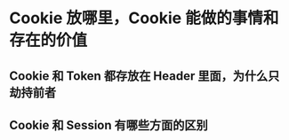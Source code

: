 # Cookie 放哪里，Cookie 能做的事情和存在的价值

## Cookie 和 Token 都存放在 Header 里面，为什么只劫持前者

## Cookie 和 Session 有哪些方面的区别
